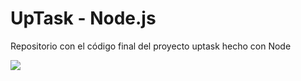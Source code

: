 # UpTask - Node.js 
Repositorio con el código final del proyecto uptask hecho con Node

<a href="https://codigoconjuan.com">
    <img src="https://github.com/juanpablogdl/uptasknode/blob/master/banner.jpg">
</a>
